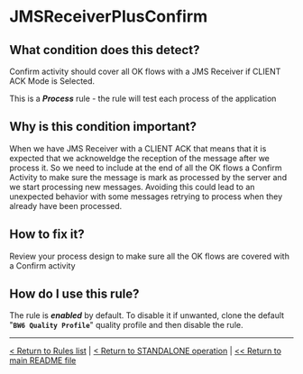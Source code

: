 # JMSReceiverPlusConfirm

## What condition does this detect?

Confirm activity should cover all OK flows with a JMS Receiver if CLIENT ACK Mode is Selected.

This is a ***Process*** rule - the rule will test each process of the application

## Why is this condition important?

When we have JMS Receiver with a CLIENT ACK that means that it is expected that we acknoweldge the reception of the message after we process it. So we need to include at the end of all the OK flows a Confirm Activity to make sure the message is mark as processed by the server and we start processing new messages. Avoiding this could lead to an unexpected behavior with some messages retrying to process when they already have been processed.

## How to fix it?

Review your process design to make sure all the OK flows are covered with a Confirm activity

## How do I use this rule?

The rule is **_enabled_** by default. To disable it if unwanted, clone the default "**`BW6 Quality Profile`**" quality profile and then disable the rule.

---
[< Return to Rules list](./RULES.md) | [< Return to STANDALONE operation](../STANDALONE.md) | [<< Return to main README file](../../README.md)
